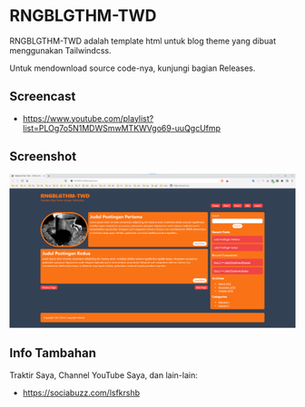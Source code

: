 # RNGBLGTHM-TWD

RNGBLGTHM-TWD adalah template html untuk blog theme yang dibuat menggunakan Tailwindcss.

Untuk mendownload source code-nya, kunjungi bagian Releases.

## Screencast

- https://www.youtube.com/playlist?list=PLOg7o5N1MDWSmwMTKWVgo69-uuQgcUfmp

## Screenshot

![ScreenShot](assets/RNGBLGTHM-TWD.png?raw=true)

## Info Tambahan

Traktir Saya, Channel YouTube Saya, dan lain-lain:

- https://sociabuzz.com/lsfkrshb
